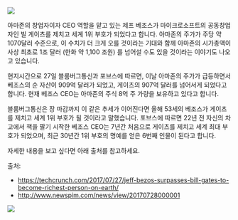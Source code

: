 ![](https://steemitimages.com/DQmcCqDrdxw1QaTfHmvs5sQjLQCkuwMeeSJNWn9KPGhPp8g/image.png)

아마존의 창업자이자 CEO 역할을 맡고 있는 제프 베조스가 마이크로소프트의 공동창업자인 빌 게이츠를 제치고 세계 1위 부호가 되었다고 합니다. 아마존의 주가가 주당 약 1070달러 수준으로, 이 수치가 더 크게 오를 것이라는 기대와 함께 아마존의 시가총액이 사상 최초로 1조 달러 (한화 약 1,100 조원) 를 넘어설 수도 있을 것이라는 이야기도 나오고 있습니다.

현지시간으로 27일 블룸버그통신과 포브스에 따르면, 이날 아마존의 주가가 급등하면서 베조스의 순 자산이 909억 달러가 되었고, 게이츠의 907억 달러를 넘어서게 되었다고 합니다. 현재 베조스 CEO는 아마존의 주식 8억 주 가량을 보유하고 있다고 합니다.

블룸버그통신은 장 마감까지 이 같은 추세가 이어진다면 올해 53세의 베조스가 게이츠를 제치고 세계 1위 부호가 될 것이라고 말했습니다. 포브스에 따르면 22년 전 자신의 차고에서 책을 팔기 시작한 베조스 CEO는 7년간 처음으로 게이츠를 제치고 세계 최대 부호가 되었으며, 최근 30년간 1위 부호의 명예를 얻은 6번째 인물이 된다고 합니다.

자세한 내용을 보고 싶다면 아래 출처를 참고하세요.

출처:
- https://techcrunch.com/2017/07/27/jeff-bezos-surpasses-bill-gates-to-become-richest-person-on-earth/
- http://www.newspim.com/news/view/20170728000001

![](https://img1.steemit.com/480x0/https://steemitimages.com/DQmUdNLJKzrFrZNgsc1c5UkZWHkTwPZj8KXApQcs6deGDK5/follow%20image-min.png)